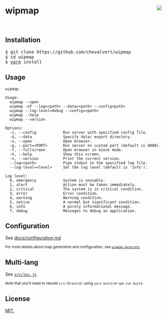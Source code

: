 # wipmap [<img src="https://github.com/chevalvert.png?size=100" align="right">](http://chevalvert.fr/)

<br>

## Installation

<pre>
$ git clone https://github.com/chevalvert/wipmap
$ cd wipmap
$ <a href="https://yarnpkg.com/en/docs/install">yarn</a> install
</pre>

## Usage

```
wipmap

Usage:
  wipmap --open
  wipmap -of --log=<path> --data=<path> --config<path>
  wipmap --log-level=debug --config=<path>
  wipmap --help
  wipmap --version

Options:
  -c, --config            Run server with specified config file.
  -d, --data              Specify data/ export directory.
  -o, --open              Open browser.
  -p, --port=<PORT>       Run server on custom port (default is 8888).
  -f, --fullscreen        Open browser in kiosk mode.
  -h, --help              Show this screen.
  -v, --version           Print the current version.
  --log=<path>            Pipe stdout to the specified log file.
  --log-level=<level>     Set the log level (default is 'info').

Log level:
  0, emergency            System is unusable.
  1, alert                Action must be taken immediately.
  2, critical             The system is in critical condition.
  3, error                Error condition.
  4, warning              Warning condition.
  5, notice               A normal but significant condition.
  6, info                 A purely informational message.
  7, debug                Messages to debug an application.

```

## Configuration

See [docs/configuration.md](docs/configuration.md)

<sup>For more details about map generation and configuration, see [`wipmap-generate`](https://github.com/chevalvert/wipmap-generate).</sup>

## Multi-lang

See [`src/loc.js`](src/loc.js)

<sup>Note that you'll need to rebuild `src/` to `build/` using `yarn build` or `npm run build`.</sup>

## License
[MIT.](https://tldrlegal.com/license/mit-license)
